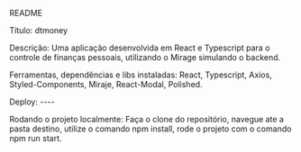 README

Título: dtmoney

Descrição: Uma aplicação desenvolvida em React e Typescript para o controle de finanças pessoais, utilizando o Mirage simulando o backend. 

Ferramentas, dependências e libs instaladas: React, Typescript, Axios, Styled-Components, Miraje, React-Modal, Polished.

Deploy: ----

Rodando o projeto localmente: Faça o clone do repositório, navegue ate a pasta destino, utilize o comando npm install, rode o projeto com o comando npm run start.

 
